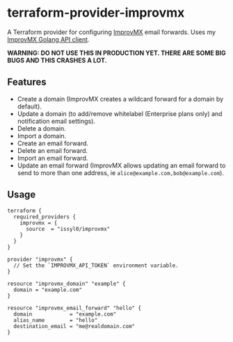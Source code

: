 # terraform-provider-improvmx

A Terraform provider for configuring [ImprovMX](https://improvmx.com) email forwards. Uses my [ImprovMX Golang API client](https://github.com/issyl0/go-improvmx).

**WARNING: DO NOT USE THIS IN PRODUCTION YET. THERE ARE SOME BIG BUGS AND THIS CRASHES A LOT.**

## Features

- Create a domain (ImprovMX creates a wildcard forward for a domain by default).
- Update a domain (to add/remove whitelabel (Enterprise plans only) and notification email settings).
- Delete a domain.
- Import a domain.
- Create an email forward.
- Delete an email forward.
- Import an email forward.
- Update an email forward (ImprovMX allows updating an email forward to send to more than one address, ie `alice@example.com,bob@example.com`).

## Usage

```hcl
terraform {
  required_providers {
    improvmx = {
      source  = "issyl0/improvmx"
    }
  }
}

provider "improvmx" {
  // Set the `IMPROVMX_API_TOKEN` environment variable.
}

resource "improvmx_domain" "example" {
  domain = "example.com"
}

resource "improvmx_email_forward" "hello" {
  domain            = "example.com"
  alias_name        = "hello"
  destination_email = "me@realdomain.com"
}
```
